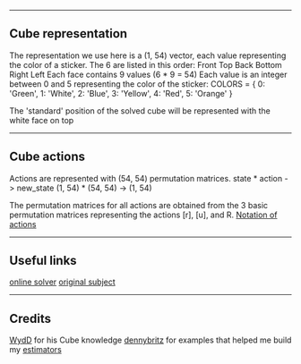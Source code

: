 
---

## Cube representation

The representation we use here is a (1, 54) vector, each value representing the color of a sticker.
The 6 are listed in this order: Front Top Back Bottom Right Left
Each face contains 9 values (6 * 9 = 54)
Each value is an integer between 0 and 5 representing the color of the sticker:
COLORS = {
    0: 'Green',
    1: 'White',
    2: 'Blue',
    3: 'Yellow',
    4: 'Red',
    5: 'Orange'
}

The 'standard' position of the solved cube will be represented with the white face on top

---

## Cube actions

Actions are represented with (54, 54) permutation matrices.
state * action -> new_state
(1, 54) * (54, 54) -> (1, 54)

The permutation matrices for all actions are obtained from the 3 basic permutation matrices representing the actions [r], [u], and R.
[Notation of actions](https://ruwix.com/the-rubiks-cube/notation/advanced/)


---

## Useful links

[online solver](https://ruwix.com/online-rubiks-cube-solver-program/)
[original subject](http://www.lifl.fr/~lepallec/StagesM2/afficherSujet.php?sujet=1516195925)

---

## Credits

[WydD](https://github.com/WydD) for his Cube knowledge
[dennybritz](https://github.com/dennybritz) for examples that helped me build my [estimators](https://github.com/dennybritz/reinforcement-learning/blob/dfef331a54b54885d0b4b8600055ea5aedd346d4/DQN/Deep%20Q%20Learning.ipynb)